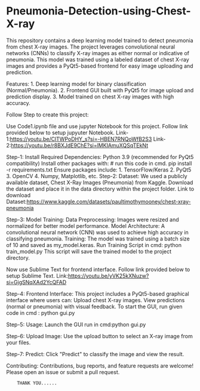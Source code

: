 # Pneumonia-Detection-using-Chest-X-ray
This repository contains a deep learning model trained to detect pneumonia from chest X-ray images. The project leverages convolutional neural networks (CNNs) to classify X-ray images as either normal or indicative of pneumonia. This model was trained using a labeled dataset of chest X-ray images and provides a PyQt5-based frontend for easy image uploading and prediction.

Features:
        1. Deep learning model for binary classification (Normal/Pneumonia).
        2. Frontend GUI built with PyQt5 for image upload and prediction display.
        3. Model trained on chest X-ray images with high accuracy.

Follow Step to create this project:        

Use Code1.ipynb file and use jupyter Notebook for this project. Follow link provided below to setup jupyuter Notebook.
Link-1:https://youtu.be/ClTWPoDHY_s?si=-HBEN7RNQoWfB2S3
Link-2:https://youtu.be/r8BXJdE9ChE?si=lMKIAmuXQSqTEkNt

Step-1: 
Install Required Dependencies:
        Python 3.9 (recommended for PyQt5 compatibility)
        Install other packages with:
        # run this code in cmd. pip install -r requirements.txt
        Ensure packages include:
                1. TensorFlow/Keras
                2. PyQt5
                3. OpenCV
                4. Numpy, Matplotlib, etc.
Step-2: 
Dataset:
        We used a publicly available dataset, Chest X-Ray Images (Pneumonia) from Kaggle. Download the dataset and place it in the data directory within the project          folder.
        Link to download Dataset:https://www.kaggle.com/datasets/paultimothymooney/chest-xray-pneumonia

Step-3: 
Model Training:
        Data Preprocessing: Images were resized and normalized for better model performance.
        Model Architecture: A convolutional neural network (CNN) was used to achieve high accuracy in classifying pneumonia.
        Training: The model was trained using a batch size of 10 and saved as my_model.keras.
        Run Training Script in cmd: python train_model.py
        This script will save the trained model to the project directory.

Now use Sublime Text for frontend interface. Follow link provided below to setup Sublime Text.
Link:https://youtu.be/yVK25kXNuzw?si=GjgSNqXAd2YcQFAD

Step-4: 
Frontend Interface:
        This project includes a PyQt5-based graphical interface where users can:
        Upload chest X-ray images.
        View predictions (normal or pneumonia) with visual feedback.
        To start the GUI, run given code in cmd :
        python gui.py

Step-5: 
Usage:
        Launch the GUI
        run in cmd:python gui.py

Step-6: 
Upload Image:
        Use the upload button to select an X-ray image from your files.

Step-7: 
Predict:
        Click "Predict" to classify the image and view the result.

Contributing:
        Contributions, bug reports, and feature requests are welcome! Please open an issue or submit a pull request.


        THANK YOU......
        
